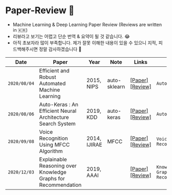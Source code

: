 # Paper-Review :pencil:
- Machine Learning & Deep Learning Paper Review (Reviews are written in :kr:)
- 리뷰라고 보기는 어렵고 단순 번역 & 요약이 될 것 같습니다. 😂
- 아직 초보자라 많이 부족합니다. 제가 잘못 이해한 내용이 있을 수 있으니 지적, 피드백해주시면 정말 감사하겠습니다 👏

|Date|Paper|Year|Note|Links|Tag|
|------|---|---|---|---|---|
|`2020/08/04`|Efficient and Robust Automated Machine Learning|2015, NIPS|auto-sklearn|[[Paper]](https://papers.nips.cc/paper/5872-efficient-and-robust-automated-machine-learning)<br/>[[Review]](https://github.com/SoYoungCho/Paper-Review/blob/master/AutoML/Efficient%20and%20Robust%20Automated%20Machine%20Learning.md)|`AutoML`|
|`2020/08/06`|Auto-Keras : An Efficient Neural Architecture Search System|2019, KDD|auto-keras|[[Paper]](https://dl.acm.org/doi/abs/10.1145/3292500.3330648?casa_token=LddCjNEVzVoAAAAA%3AVZX74vr1IWjpIlcguvG3KtWNe4J3M0vPEykzmFOGIiVjNKdo1W-nYu6BkxOHV0pSZVj_Jkyg8jTn1g)<br/>[[Review]](https://github.com/SoYoungCho/Paper-Review/blob/master/AutoML/Auto-Keras%20:%20An%20Efficient%20Neural%20Architecture%20Search%20System.md)|`AutoML`|
|`2020/09/08`|Voice Recognition Using MFCC Algorithm|2014, IJIRAE|MFCC|[[Paper]](https://www.ijirae.com/volumes/vol1/issue10/27.NVEC10086.pdf)<br/>[[Review]](https://github.com/SoYoungCho/Paper-Review/blob/master/Speech%20Recognition/Voice%20Recognition%20Using%20MFCC%20Algorithm.md)|`Voice Recognition`|
|`2020/12/03`|Explainable Reasoning over Knowledge Graphs for Recommendation|2019, AAAI||[[Paper]](https://ojs.aaai.org//index.php/AAAI/article/view/4470)<br/>[[Review]]()|`Knowledge Graphs` `Recommendation`|

